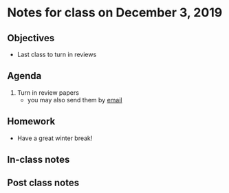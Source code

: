 # Notes for class on December 3, 2019

## Objectives
* Last class to turn in reviews

## Agenda
1. Turn in review papers
	- you may also send them by [email](mailto:nick.smith@ttu.edu)

## Homework
* Have a great winter break!

## In-class notes

## Post class notes